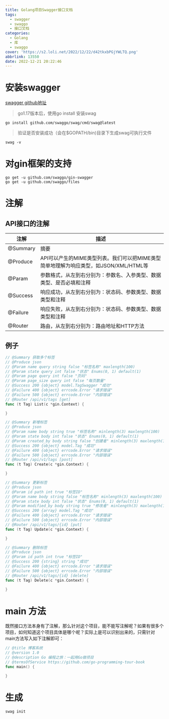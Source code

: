 ```yaml
---
title: Golang项目Swagger接口文档
tags:
  - swagger
  - swaggo
  - 接口文档
categories:
  - Golang
  - 库
  - swaggo
cover: 'https://s2.loli.net/2022/12/22/d42tkxbPGjYWLTQ.png'
abbrlink: 13550
date: 2022-12-21 20:22:46
---
```


# 安装swagger
[swagger github地址](https://github.com/swaggo/swag/blob/master/README.md)
>go1.17版本后，使用go install 安装swag
```shell
go install github.com/swaggo/swag/cmd/swag@latest
```

>验证是否安装成功（会在$GOPATH/bin)目录下生成swag可执行文件
```shell
swag -v
```

# 对gin框架的支持
```shell
go get -u github.com/swaggo/gin-swagger
go get -u github.com/swaggo/files
```

# 注解
## API接口的注解
| 注解 | 描述 |
| -- | -- |
| @Summary | 摘要 |
| @Produce | API可以产生的MIME类型列表。我们可以把MIME类型简单地理解为响应类型，如JSON/XML/HTML等 |
| @Param | 参数格式，从左到右分别为：参数名、入参类型、数据类型、是否必填和注释 |
| @Success | 响应成功，从左到右分别为：状态码、参数类型、数据类型和注释 |
| @Failure | 响应失败，从左到右分别为：状态码、参数类型、数据类型和注释 |
| @Router | 路由，从左到右分别为：路由地址和HTTP方法 |

## 例子
```go
// @Summary 获取多个标签
// @Produce json
// @Param name query string false "标签名称" maxlength(100)
// @Param state query int false "状态" Enums(0, 1) default(1)
// @Param page query int false "页码"
// @Param page_size query int false "每页数量"
// @Success 200 {object} model.TagSwagger "成功"
// @Failure 400 {object} errcode.Error "请求错误"
// @Failure 500 {object} errcode.Error "内部错误"
// @Router /api/v1/tags [get]
func (t Tag) List(c *gin.Context) {

}

// @Summary 新增标签
// @Produce json
// @Param name body string true "标签名称" minlength(3) maxlength(100)
// @Param state body int false "状态" Enums(0, 1) default(1)
// @Param created_by body string false "创建者" minlength(3) maxlength(100)
// @Success 200 {object} model.Tag "成功"
// @Failure 400 {object} errcode.Error "请求错误"
// @Failure 500 {object} errcode.Error "内部错误"
// @Router /api/v1/tags [post]
func (t Tag) Create(c *gin.Context) {

}

// @Summary 更新标签
// @Produce json
// @Param id path int true "标签ID"
// @Param name body string false "标签名称" minlength(3) maxlength(100)
// @Param state body int false "状态" Enums(0, 1) default(1)
// @Param modified_by body string true "修改者" minlength(3) maxlength(100)
// @Success 200 {array} model.Tag "成功"
// @Failure 400 {object} errcode.Error "请求错误"
// @Failure 500 {object} errcode.Error "内部错误"
// @Router /api/v1/tags/{id} [put]
func (t Tag) Update(c *gin.Context) {

}

// @Summary 删除标签
// @Produce json
// @Param id path int true "标签ID"
// @Success 200 {string} string "成功"
// @Failure 400 {object} errcode.Error "请求错误"
// @Failure 500 {object} errcode.Error "内部错误"
// @Router /api/v1/tags/{id} [delete]
func (t Tag) Delete(c *gin.Context) {

}
```

# main 方法
既然接口方法本身有了注解，那么针对这个项目，能不能写注解呢？如果有很多个项目，如何知道这个项目具体是哪个呢？实际上是可以识别出来的，只需针对main方法写入如下注解即可：
```go
// @title 博客系统
// @version 1.0
// @description Go 编程之旅：一起用Go做项目
// @termsOfService https://github.com/go-programming-tour-book
func main() {

}

```

# 生成
```shell
swag init
```